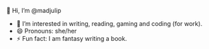 👋 Hi, I’m @madjulip
- 👀 I’m interested in writing, reading, gaming and coding (for work).
- 😄 Pronouns: she/her
- ⚡ Fun fact: I am fantasy writing a book.

<!---
madjulip/madjulip is a ✨ special ✨ repository because its `README.md` (this file) appears on your GitHub profile.
You can click the Preview link to take a look at your changes.
--->
